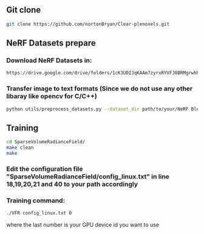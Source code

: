 ## Git clone

```bash
git clone https://github.com/nortonBryan/Clear-plenoxels.git
```
## NeRF Datasets prepare
### Download NeRF Datasets in:
```bash
https://drive.google.com/drive/folders/1cK3UDIJqKAAm7zyrxRYVFJ0BRMgrwhh4
```
### Transfer image to text formats (Since we do not use any other libaray like opencv for C/C++)
```bash
python utils/preprocess_datasets.py --dataset_dir path/to/your/NeRF Blender Dataset
```

## Training
```bash
cd SparseVolumeRadianceField/
make clean
make
```
### Edit the configuration file "SparseVolumeRadianceField/config_linux.txt" in line 18,19,20,21 and 40 to your path accordingly

### Training command:
```bash
./VFR config_linux.txt 0
```
where the last number is your GPU device id you want to use